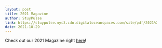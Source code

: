 ```yaml
---
layout: post
title: 2021 Magazine
author: StuyPulse
link: https://stuypulse.nyc3.cdn.digitaloceanspaces.com/site/pdf/2021%20Magazine%20Final.pdf
date: 2021-10-29
---
```

Check out our 2021 Magazine right [here](https://stuypulse.nyc3.cdn.digitaloceanspaces.com/site/pdf/2021%20Magazine%20Final.pdf)!